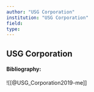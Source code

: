 ```yaml
---
author: "USG Corporation"
institution: "USG Corporation"
field:
type:
---
```


## USG Corporation
#### Bibliography:

![[@USG_Corporation2019-me]]